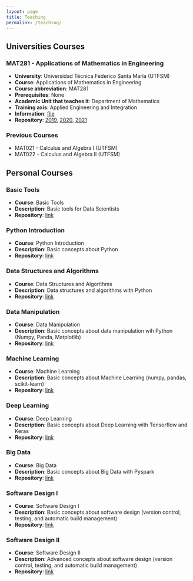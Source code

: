 ```yaml
---
layout: page
title: Teaching
permalink: /teaching/
---
```


## **Universities Courses**  

### MAT281 - Applications of Mathematics in Engineering

- **University**: Universidad Técnica Federico Santa María (UTFSM)
- **Course**: Applications of Mathematics in Engineering
- **Course abbreviation**: MAT281
- **Prerequisites**: None
- **Academic Unit that teaches it**: Department of Mathematics
- **Training axis**: Applied Engineering and Integration
- **Information**: [file](https://gitlab.com/FAAM/mkdocs/-/blob/master/docs/files/teaching/mat281.pdf)
- **Repository**: [2019](https://github.com/fralfaro/MAT281_2019), [2020](https://github.com/fralfaro/MAT281_2020), [2021](https://gitlab.com/FAAM/mat281_2021)




### Previous Courses

- MAT021 - Calculus and Algebra I (UTFSM)
- MAT022 - Calculus and Algebra II (UTFSM)

## **Personal Courses**  

### Basic Tools

- **Course**: Basic Tools
- **Description**: Basic tools for Data Scientists
- **Repository**: [link](https://gitlab.com/FAAM/basic_tools)


### Python Introduction

- **Course**: Python Introduction 
- **Description**: Basic concepts about Python
- **Repository**: [link]("https://gitlab.com/FAAM/python_intro)



### Data Structures and Algorithms

- **Course**: Data Structures and Algorithms
- **Description**: Data structures and algorithms with Python
- **Repository**: [link]("https://gitlab.com/FAAM/python_eda)


### Data Manipulation

- **Course**: Data Manipulation
- **Description**: Basic concepts about data manipulation wih Python (Numpy, Panda, Matplotlib)
- **Repository**: [link]("https://gitlab.com/FAAM/python_data_manipulation)

### Machine Learning

- **Course**: Machine Learning 
- **Description**: Basic concepts about Machine Learning (numpy, pandas, scikit-learn)
- **Repository**: [link]("https://gitlab.com/FAAM/python_machine_learning)

### Deep Learning

- **Course**: Deep Learning 
- **Description**: Basic concepts about Deep Learning with Tensorflow and Keras
- **Repository**: [link]("https://gitlab.com/FAAM/python_deep_learning)

### Big Data

- **Course**: Big Data
- **Description**: Basic concepts about Big Data with Pyspark
- **Repository**: [link]("https://gitlab.com/FAAM/python_big_data)


### Software Design I

- **Course**: Software Design I
- **Description**: Basic concepts about software design (version control, testing, and automatic build management)
- **Repository**: [link]("https://gitlab.com/FAAM/python_sdk1)


### Software Design II

- **Course**: Software Design II
- **Description**: Advanced concepts about software design (version control, testing, and automatic build management)
- **Repository**: [link]("https://gitlab.com/FAAM/python_sdk2)

